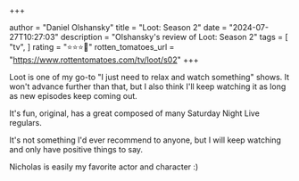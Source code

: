 +++

author = "Daniel Olshansky"
title = "Loot: Season 2"
date = "2024-07-27T10:27:03"
description = "Olshansky's review of Loot: Season 2"
tags = [
    "tv",
]
rating = "⭐⭐⭐🌟"
rotten_tomatoes_url = "https://www.rottentomatoes.com/tv/loot/s02"
+++

Loot is one of my go-to "I just need to relax and watch something" shows. It won't advance further than that, but I also think I'll keep watching it as long as new episodes keep coming out.

It's fun, original, has a great composed of many Saturday Night Live regulars.

It's not something I'd ever recommend to anyone, but I will keep watching and only have positive things to say.

Nicholas is easily my favorite actor and character :)

